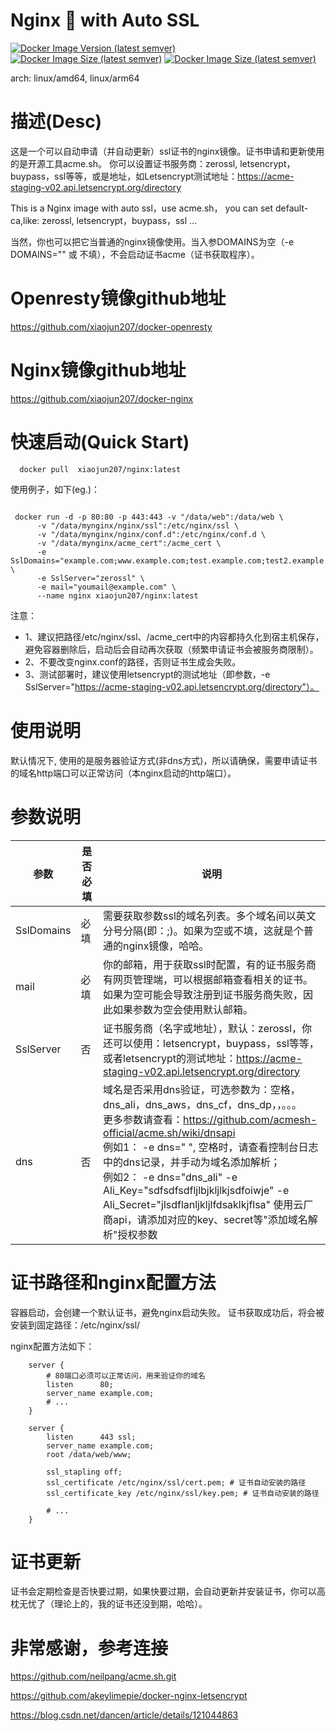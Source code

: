 
# Nginx 💖 with Auto SSL
[![Docker Image Version (latest semver)](https://img.shields.io/docker/v/xiaojun207/nginx?sort=semver)](https://hub.docker.com/r/xiaojun207/nginx)
[![Docker Image Size (latest semver)](https://img.shields.io/docker/image-size/xiaojun207/nginx?sort=semver)](https://hub.docker.com/r/xiaojun207/nginx)
[![Docker Image Size (latest semver)](https://img.shields.io/docker/pulls/xiaojun207/nginx)](https://hub.docker.com/r/xiaojun207/nginx)

arch: linux/amd64, linux/arm64

# 描述(Desc)
这是一个可以自动申请（并自动更新）ssl证书的nginx镜像。证书申请和更新使用的是开源工具acme.sh。
你可以设置证书服务商：zerossl, letsencrypt，buypass，ssl等等，或是地址，如Letsencrypt测试地址：https://acme-staging-v02.api.letsencrypt.org/directory

This is a Nginx image with auto ssl，use acme.sh， you can set default-ca,like: zerossl, letsencrypt，buypass，ssl ...

当然，你也可以把它当普通的nginx镜像使用。当入参DOMAINS为空（-e DOMAINS="" 或 不填），不会启动证书acme（证书获取程序）。

# Openresty镜像github地址
https://github.com/xiaojun207/docker-openresty

# Nginx镜像github地址
https://github.com/xiaojun207/docker-nginx

# 快速启动(Quick Start)

```shell
  docker pull  xiaojun207/nginx:latest
```

使用例子，如下(eg.)：
```shell

 docker run -d -p 80:80 -p 443:443 -v "/data/web":/data/web \
      -v "/data/mynginx/nginx/ssl":/etc/nginx/ssl \
      -v "/data/mynginx/nginx/conf.d":/etc/nginx/conf.d \
      -v "/data/mynginx/acme_cert":/acme_cert \
      -e SslDomains="example.com;www.example.com;test.example.com;test2.example.com" \
      -e SslServer="zerossl" \
      -e mail="youmail@example.com" \
      --name nginx xiaojun207/nginx:latest
```
注意：
* 1、建议把路径/etc/nginx/ssl、/acme_cert中的内容都持久化到宿主机保存，避免容器删除后，启动后会自动再次获取（频繁申请证书会被服务商限制）。
* 2、不要改变nginx.conf的路径，否则证书生成会失败。
* 3、测试部署时，建议使用letsencrypt的测试地址（即参数，-e SslServer="https://acme-staging-v02.api.letsencrypt.org/directory"）。

# 使用说明
默认情况下, 使用的是服务器验证方式(非dns方式)，所以请确保，需要申请证书的域名http端口可以正常访问（本nginx启动的http端口）。

# 参数说明

| 参数         | 是否必填 | 说明                                                                                                                                     |
|------------|------|----------------------------------------------------------------------------------------------------------------------------------------|
| SslDomains    | 必填   | 需要获取参数ssl的域名列表。多个域名间以英文分号分隔(即：;)。如果为空或不填，这就是个普通的nginx镜像，哈哈。                                                                            |
| mail       | 必填   | 你的邮箱，用于获取ssl时配置，有的证书服务商有网页管理端，可以根据邮箱查看相关的证书。如果为空可能会导致注册到证书服务商失败，因此如果参数为空会使用默认邮箱。                                                       |
| SslServer  | 否    | 证书服务商（名字或地址），默认：zerossl，你还可以使用：letsencrypt，buypass，ssl等等，<br>或者letsencrypt的测试地址：https://acme-staging-v02.api.letsencrypt.org/directory |
| dns        | 否 | 域名是否采用dns验证，可选参数为：空格，dns_ali，dns_aws，dns_cf，dns_dp，，。。。<br> 更多参数请查看：https://github.com/acmesh-official/acme.sh/wiki/dnsapi <br>例如1： -e dns=" ", 空格时，请查看控制台日志中的dns记录，并手动为域名添加解析；<br>例如2： -e dns="dns_ali" -e Ali_Key="sdfsdfsdfljlbjkljlkjsdfoiwje" -e Ali_Secret="jlsdflanljkljlfdsaklkjflsa" 使用云厂商api，请添加对应的key、secret等"添加域名解析"授权参数 |

# 证书路径和nginx配置方法
容器启动，会创建一个默认证书，避免nginx启动失败。 证书获取成功后，将会被安装到固定路径：/etc/nginx/ssl/

nginx配置方法如下：
```shell
    server {
        # 80端口必须可以正常访问，用来验证你的域名
        listen      80;
        server_name example.com;
        # ...
    }
    
    server {
        listen      443 ssl;
        server_name example.com;
        root /data/web/www;
    
        ssl_stapling off;
        ssl_certificate /etc/nginx/ssl/cert.pem; # 证书自动安装的路径
        ssl_certificate_key /etc/nginx/ssl/key.pem; # 证书自动安装的路径
    
        # ...
    }

```

# 证书更新
证书会定期检查是否快要过期，如果快要过期，会自动更新并安装证书，你可以高枕无忧了（理论上的，我的证书还没到期，哈哈）。

# 非常感谢，参考连接

https://github.com/neilpang/acme.sh.git

https://github.com/akeylimepie/docker-nginx-letsencrypt

https://blog.csdn.net/dancen/article/details/121044863


